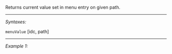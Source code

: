 Returns current value set in menu entry on given path.


---
*Syntaxes:*

`menuValue` [idc, path]

---
*Example 1:*

